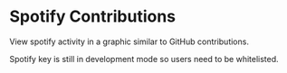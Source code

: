 # Spotify Contributions

View spotify activity in a graphic similar to GitHub contributions.

Spotify key is still in development mode so users need to be whitelisted.

